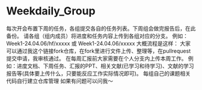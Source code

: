 # Weekdaily_Group
每次开会布置下周的任务，各组提交各自的任务列表。下周组会做完报告后，在此备份。
请各组（组内成员）将进度和任务内容上传到各组对应的分支。
例如：Week1-24.04.06/hf/xxxxx  或  Week1-24.04.06/xxxxx
大概流程是这样：
大家可以通过我这个链接fork仓库，在fork里进行文件上传、整理等，在pullrequest提交申请，我审核通过。
在每周汇报前大家需要在个人分支内上传本周工作。
例如：进度文档、下周任务、汇报的PPT、相关文献(已学习和待学习)、文献的学习报告等(具体要上传什么，只要能反应工作实际情况即可)。
每组自己的课题相关代码自行建立仓库管理
如果有问题可以问我～
